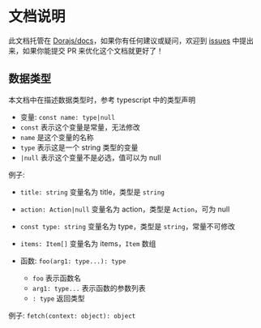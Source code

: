 # 文档说明

此文档托管在 [Dorajs/docs](https://github.com/Dorajs/docs)，如果你有任何建议或疑问，欢迎到 [issues](https://github.com/Dorajs/docs/issues) 中提出来，如果你能提交 PR 来优化这个文档就更好了！

## 数据类型
本文档中在描述数据类型时，参考 typescript 中的类型声明

- 变量: `const name: type|null`
 - `const` 表示这个变量是常量，无法修改
 - `name` 是这个变量的名称
 - `type` 表示这是一个 string 类型的变量
 - `|null` 表示这个变量不是必选，值可以为 null

 例子: 
  - `title: string` 变量名为 title，类型是 `string`
  - `action: Action|null` 变量名为 action，类型是 `Action`，可为 null
  - `const type: string` 变量名为 type，类型是 `string`，常量不可修改
  - `items: Item[]` 变量名为 items，`Item` 数组

- 函数: `foo(arg1: type...): type`
  - `foo` 表示函数名
  - `arg1: type...` 表示函数的参数列表
  - `: type` 返回类型

 例子: `fetch(context: object): object`